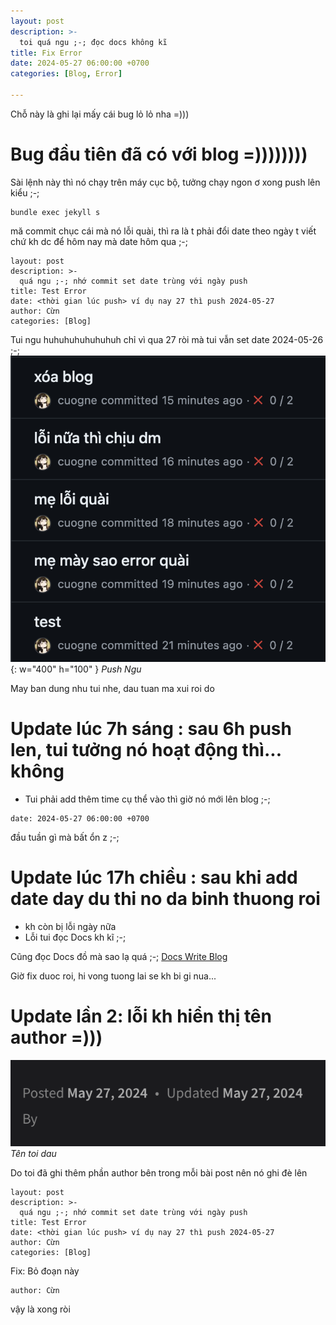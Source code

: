 ```yaml
---
layout: post
description: >-
  toi quá ngu ;-; đọc docs không kĩ
title: Fix Error
date: 2024-05-27 06:00:00 +0700
categories: [Blog, Error]

---
```

Chỗ này là ghi lại mấy cái bug lỏ lỏ nha =)))

# Bug đầu tiên đã có với blog =))))))))

Sài lệnh này thì nó chạy trên máy cục bộ, tưởng chạy ngon ơ xong push lên kiểu ;-;

```console
bundle exec jekyll s
```

mă commit chục cái mà nó lỗi quài, thì ra là t phải đổi date theo ngày t viết chứ kh dc để hôm nay mà date hôm qua ;-;

```console
layout: post
description: >-
  quá ngu ;-; nhớ commit set date trùng với ngày push
title: Test Error
date: <thời gian lúc push> ví dụ nay 27 thì push 2024-05-27
author: Cừn
categories: [Blog]
```

Tui ngu huhuhuhuhuhuhuh chỉ vì qua 27 ròi mà tui vẫn set date 2024-05-26 ;-;
![Push Ngu](/img/fixerror/pushngu.png){: w="400" h="100" }
_Push Ngu_

May ban dung nhu tui nhe, dau tuan ma xui roi do

# Update lúc 7h sáng : sau 6h push len, tui tưởng nó hoạt động thì... không
- Tui phải add thêm time cụ thể vào thì giờ nó mới lên blog ;-;
```console
date: 2024-05-27 06:00:00 +0700
```
đầu tuần gì mà bất ổn z ;-;

# Update lúc 17h chiều : sau khi add date day du thi no da binh thuong roi
- kh còn bị lỗi ngày nữa
- Lỗi tui đọc Docs kh kĩ ;-;

Cũng đọc Docs đồ mà sao lạ quá ;-; [Docs Write Blog](https://chirpy.cotes.page/posts/write-a-new-post/)

Giờ fix duoc roi, hi vong tuong lai se kh bi gi nua...

# Update lần 2: lỗi kh hiển thị tên author =)))

![Tên tao đâu](/img/fixerror/tentaodau.png)
_Tên toi dau_

Do toi đã ghi thêm phần author bên trong mỗi bài post nên nó ghi đè lên

```console
layout: post
description: >-
  quá ngu ;-; nhớ commit set date trùng với ngày push
title: Test Error
date: <thời gian lúc push> ví dụ nay 27 thì push 2024-05-27
author: Cừn
categories: [Blog]
```
Fix: Bỏ đoạn này

```console
author: Cừn
```
vậy là xong ròi

